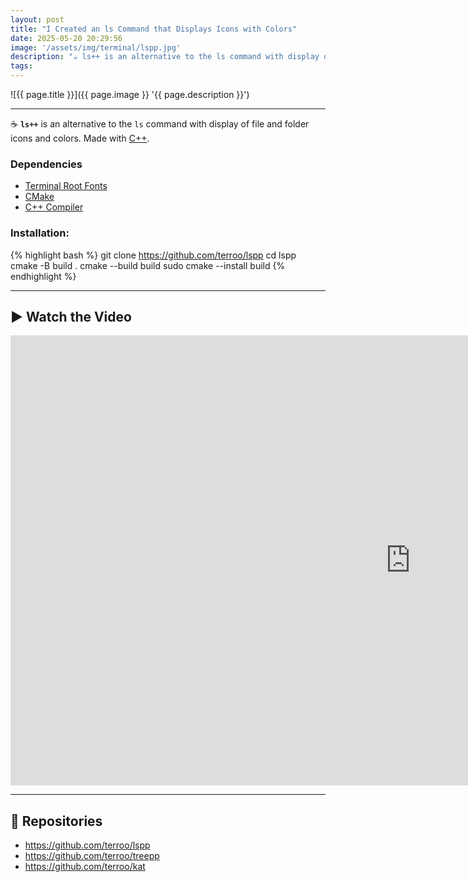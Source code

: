 ```yaml
---
layout: post
title: "I Created an ls Command that Displays Icons with Colors"
date: 2025-05-20 20:29:56
image: '/assets/img/terminal/lspp.jpg'
description: "☕ ls++ is an alternative to the ls command with display of file and folder icons and colors. Made with C++"
tags:
---
```


![{{ page.title }}]({{ page.image }} '{{ page.description }}')

---

☕ **`ls++`** is an alternative to the `ls` command with display of file and folder icons and colors. Made with [C++](https://terminalroot.com.br/tags#cpp).

### Dependencies
+ [Terminal Root Fonts](https://github.com/terroo/fonts)
+ [CMake](https://terminalroot.com.br/tags#cmake)
+ [C++ Compiler](https://terminalroot.com.br/tags#gcc)

### Installation:

{% highlight bash %}
git clone https://github.com/terroo/lspp
cd lspp
cmake -B build .
cmake --build build
sudo cmake --install build
{% endhighlight %}

---

## ▶️ Watch the Video

<iframe width="1280" height="720" src="https://www.youtube.com/embed/joIKA0FXfrg" title="I Created an ls Command that Displays Icons with Colors" frameborder="0" allow="accelerometer; autoplay; clipboard-write; encrypted-media; gyroscope; picture-in-picture" allowfullscreen></iframe>

---

## 🔮 Repositories
+ <https://github.com/terroo/lspp>
+ <https://github.com/terroo/treepp>
+ <https://github.com/terroo/kat>



